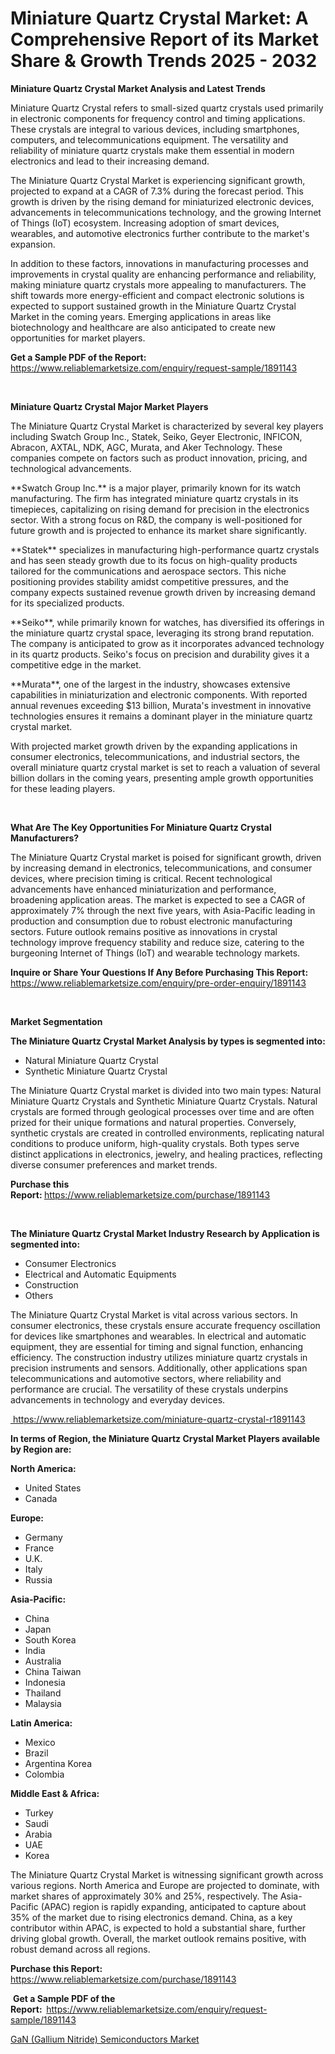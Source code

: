 <p><h1>Miniature Quartz Crystal Market: A Comprehensive Report of its Market Share & Growth Trends 2025 - 2032</h1></p><p><strong>Miniature Quartz Crystal Market Analysis and Latest Trends</strong></p>
<p><p>Miniature Quartz Crystal refers to small-sized quartz crystals used primarily in electronic components for frequency control and timing applications. These crystals are integral to various devices, including smartphones, computers, and telecommunications equipment. The versatility and reliability of miniature quartz crystals make them essential in modern electronics and lead to their increasing demand.</p><p>The Miniature Quartz Crystal Market is experiencing significant growth, projected to expand at a CAGR of 7.3% during the forecast period. This growth is driven by the rising demand for miniaturized electronic devices, advancements in telecommunications technology, and the growing Internet of Things (IoT) ecosystem. Increasing adoption of smart devices, wearables, and automotive electronics further contribute to the market's expansion.</p><p>In addition to these factors, innovations in manufacturing processes and improvements in crystal quality are enhancing performance and reliability, making miniature quartz crystals more appealing to manufacturers. The shift towards more energy-efficient and compact electronic solutions is expected to support sustained growth in the Miniature Quartz Crystal Market in the coming years. Emerging applications in areas like biotechnology and healthcare are also anticipated to create new opportunities for market players.</p></p>
<p><strong>Get a Sample PDF of the Report:&nbsp;</strong> <a href="https://www.reliablemarketsize.com/enquiry/request-sample/1891143?utm_campaign=2889&utm_medium=2&utm_source=Github&utm_content=ia&utm_term=28032025&utm_id=miniature-quartz-crystal">https://www.reliablemarketsize.com/enquiry/request-sample/1891143</a></p>
<p>&nbsp;</p>
<p><strong>Miniature Quartz Crystal Major Market Players</strong></p>
<p><p>The Miniature Quartz Crystal Market is characterized by several key players including Swatch Group Inc., Statek, Seiko, Geyer Electronic, INFICON, Abracon, AXTAL, NDK, AGC, Murata, and Aker Technology. These companies compete on factors such as product innovation, pricing, and technological advancements.</p><p>**Swatch Group Inc.** is a major player, primarily known for its watch manufacturing. The firm has integrated miniature quartz crystals in its timepieces, capitalizing on rising demand for precision in the electronics sector. With a strong focus on R&D, the company is well-positioned for future growth and is projected to enhance its market share significantly.</p><p>**Statek** specializes in manufacturing high-performance quartz crystals and has seen steady growth due to its focus on high-quality products tailored for the communications and aerospace sectors. This niche positioning provides stability amidst competitive pressures, and the company expects sustained revenue growth driven by increasing demand for its specialized products.</p><p>**Seiko**, while primarily known for watches, has diversified its offerings in the miniature quartz crystal space, leveraging its strong brand reputation. The company is anticipated to grow as it incorporates advanced technology in its quartz products. Seiko's focus on precision and durability gives it a competitive edge in the market.</p><p>**Murata**, one of the largest in the industry, showcases extensive capabilities in miniaturization and electronic components. With reported annual revenues exceeding $13 billion, Murata's investment in innovative technologies ensures it remains a dominant player in the miniature quartz crystal market.</p><p>With projected market growth driven by the expanding applications in consumer electronics, telecommunications, and industrial sectors, the overall miniature quartz crystal market is set to reach a valuation of several billion dollars in the coming years, presenting ample growth opportunities for these leading players.</p></p>
<p>&nbsp;</p>
<p><strong>What Are The Key Opportunities For Miniature Quartz Crystal Manufacturers?</strong></p>
<p><p>The Miniature Quartz Crystal market is poised for significant growth, driven by increasing demand in electronics, telecommunications, and consumer devices, where precision timing is critical. Recent technological advancements have enhanced miniaturization and performance, broadening application areas. The market is expected to see a CAGR of approximately 7% through the next five years, with Asia-Pacific leading in production and consumption due to robust electronic manufacturing sectors. Future outlook remains positive as innovations in crystal technology improve frequency stability and reduce size, catering to the burgeoning Internet of Things (IoT) and wearable technology markets.</p></p>
<p><strong>Inquire or Share Your Questions If Any Before Purchasing This Report:</strong> <a href="https://www.reliablemarketsize.com/enquiry/pre-order-enquiry/1891143?utm_campaign=2889&utm_medium=2&utm_source=Github&utm_content=ia&utm_term=28032025&utm_id=miniature-quartz-crystal">https://www.reliablemarketsize.com/enquiry/pre-order-enquiry/1891143</a></p>
<p>&nbsp;</p>
<p><strong>Market Segmentation</strong></p>
<p><strong>The Miniature Quartz Crystal Market Analysis by types is segmented into:</strong></p>
<p><ul><li>Natural Miniature Quartz Crystal</li><li>Synthetic Miniature Quartz Crystal</li></ul></p>
<p><p>The Miniature Quartz Crystal market is divided into two main types: Natural Miniature Quartz Crystals and Synthetic Miniature Quartz Crystals. Natural crystals are formed through geological processes over time and are often prized for their unique formations and natural properties. Conversely, synthetic crystals are created in controlled environments, replicating natural conditions to produce uniform, high-quality crystals. Both types serve distinct applications in electronics, jewelry, and healing practices, reflecting diverse consumer preferences and market trends.</p></p>
<p><strong>Purchase this Report:&nbsp;</strong><a href="https://www.reliablemarketsize.com/purchase/1891143?utm_campaign=2889&utm_medium=2&utm_source=Github&utm_content=ia&utm_term=28032025&utm_id=miniature-quartz-crystal">https://www.reliablemarketsize.com/purchase/1891143</a></p>
<p>&nbsp;</p>
<p><strong>The Miniature Quartz Crystal Market Industry Research by Application is segmented into:</strong></p>
<p><ul><li>Consumer Electronics</li><li>Electrical and Automatic Equipments</li><li>Construction</li><li>Others</li></ul></p>
<p><p>The Miniature Quartz Crystal Market is vital across various sectors. In consumer electronics, these crystals ensure accurate frequency oscillation for devices like smartphones and wearables. In electrical and automatic equipment, they are essential for timing and signal function, enhancing efficiency. The construction industry utilizes miniature quartz crystals in precision instruments and sensors. Additionally, other applications span telecommunications and automotive sectors, where reliability and performance are crucial. The versatility of these crystals underpins advancements in technology and everyday devices.</p></p>
<p><a href="https://www.reliablemarketsize.com/miniature-quartz-crystal-r1891143?utm_campaign=2889&utm_medium=2&utm_source=Github&utm_content=ia&utm_term=28032025&utm_id=miniature-quartz-crystal">&nbsp;https://www.reliablemarketsize.com/miniature-quartz-crystal-r1891143</a></p>
<p><strong>In terms of Region, the Miniature Quartz Crystal Market Players available by Region are:</strong></p>
<p>
    <p> <strong> North America: </strong>
        <ul>
            <li>United States</li>
            <li>Canada</li>
        </ul>
        </p> 
    <p> <strong> Europe: </strong>
        <ul>
            <li>Germany</li>
            <li>France</li>
            <li>U.K.</li>
            <li>Italy</li>
            <li>Russia</li>
        </ul>
        </p> 
    <p> <strong> Asia-Pacific: </strong>
        <ul>
            <li>China</li>
            <li>Japan</li>
            <li>South Korea</li>
            <li>India</li>
            <li>Australia</li>
            <li>China Taiwan</li>
            <li>Indonesia</li>
            <li>Thailand</li>
            <li>Malaysia</li>
        </ul>
        </p> 
    <p> <strong> Latin America: </strong>
        <ul>
            <li>Mexico</li>
            <li>Brazil</li>
            <li>Argentina Korea</li>
            <li>Colombia</li>
        </ul>
        </p> 
    <p> <strong> Middle East & Africa: </strong>
        <ul>
            <li>Turkey</li>
            <li>Saudi</li>
            <li>Arabia</li>
            <li>UAE</li>
            <li>Korea</li>
        </ul>
    </p>
    </p>
<p><p>The Miniature Quartz Crystal Market is witnessing significant growth across various regions. North America and Europe are projected to dominate, with market shares of approximately 30% and 25%, respectively. The Asia-Pacific (APAC) region is rapidly expanding, anticipated to capture about 35% of the market due to rising electronics demand. China, as a key contributor within APAC, is expected to hold a substantial share, further driving global growth. Overall, the market outlook remains positive, with robust demand across all regions.</p></p>
<p><strong>Purchase this Report: </strong><a href="https://www.reliablemarketsize.com/purchase/1891143?utm_campaign=2889&utm_medium=2&utm_source=Github&utm_content=ia&utm_term=28032025&utm_id=miniature-quartz-crystal">https://www.reliablemarketsize.com/purchase/1891143</a></p>
<p>&nbsp;<strong>Get a Sample PDF of the Report:&nbsp;&nbsp;</strong><a href="https://www.reliablemarketsize.com/enquiry/request-sample/1891143?utm_campaign=2889&utm_medium=2&utm_source=Github&utm_content=ia&utm_term=28032025&utm_id=miniature-quartz-crystal">https://www.reliablemarketsize.com/enquiry/request-sample/1891143</a></p>
<p><strong></strong></p>
<p><p><a href="https://github.com/birbamanan03/Market-Research-Report-List-1/blob/main/gan-gallium-nitride-semiconductors-market.md?utm_campaign=2889&utm_medium=2&utm_source=Github&utm_content=ia&utm_term=28032025&utm_id=miniature-quartz-crystal">GaN (Gallium Nitride) Semiconductors Market</a></p></p>